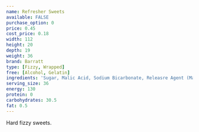 ```yaml
---
name: Refresher Sweets
available: FALSE
purchase_option: 0
price: 0.45
cost_price: 0.18
width: 112
height: 20
depth: 19
weight: 36
brand: Barratt
type: [Fizzy, Wrapped]
free: [Alcohol, Gelatin]
ingredients: 'Sugar, Malic Acid, Sodium Bicarbonate, Releasre Agent (Magnesium Stearate), Maltose Syrup, Vegetable Fat, Maltodextrin, Natural Flavourings, Natural Colours'
serving_size: 36
energy: 130
protein: 0
carbohydrates: 30.5
fat: 0.5
---
```

Hard fizzy sweets.
